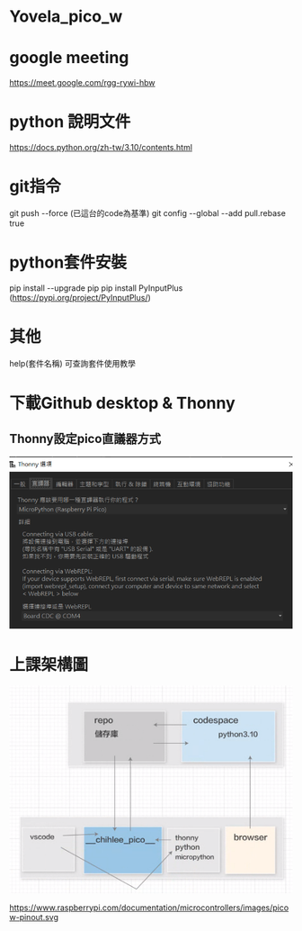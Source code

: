 # Yovela_pico_w


# google meeting 
 https://meet.google.com/rgg-rywi-hbw


 # python 說明文件
 https://docs.python.org/zh-tw/3.10/contents.html

 # git指令
 git push --force (已這台的code為基準)
 git config --global --add pull.rebase true

 # python套件安裝
 pip install --upgrade pip 
 pip install PyInputPlus (https://pypi.org/project/PyInputPlus/)

 # 其他
 help(套件名稱)  可查詢套件使用教學

 # 下載Github desktop & Thonny

## Thonny設定pico直議器方式

![Thonny直議器設定](image-2.png)

# 上課架構圖

![上課架構圖](image-1.png)


 https://www.raspberrypi.com/documentation/microcontrollers/images/picow-pinout.svg


